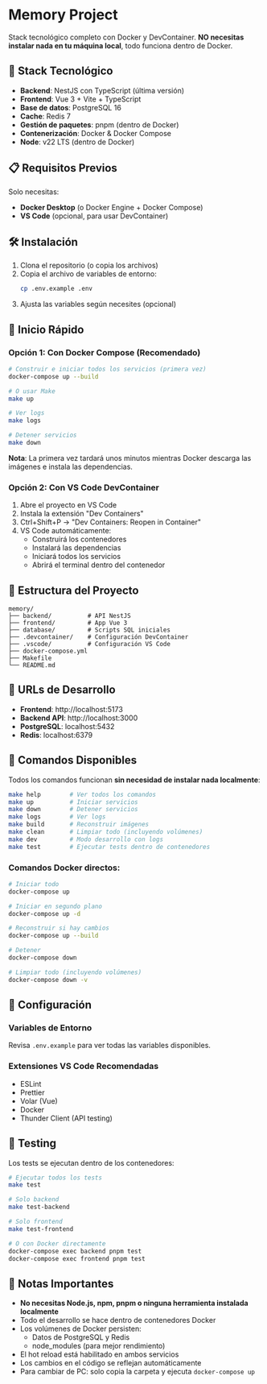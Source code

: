 # Memory Project

Stack tecnológico completo con Docker y DevContainer. **NO necesitas instalar nada en tu máquina local**, todo funciona dentro de Docker.

## 🚀 Stack Tecnológico

- **Backend**: NestJS con TypeScript (última versión)
- **Frontend**: Vue 3 + Vite + TypeScript
- **Base de datos**: PostgreSQL 16
- **Cache**: Redis 7
- **Gestión de paquetes**: pnpm (dentro de Docker)
- **Contenerización**: Docker & Docker Compose
- **Node**: v22 LTS (dentro de Docker)

## 📋 Requisitos Previos

Solo necesitas:
- **Docker Desktop** (o Docker Engine + Docker Compose)
- **VS Code** (opcional, para usar DevContainer)

## 🛠️ Instalación

1. Clona el repositorio (o copia los archivos)
2. Copia el archivo de variables de entorno:
   ```bash
   cp .env.example .env
   ```
3. Ajusta las variables según necesites (opcional)

## 🚀 Inicio Rápido

### Opción 1: Con Docker Compose (Recomendado)

```bash
# Construir e iniciar todos los servicios (primera vez)
docker-compose up --build

# O usar Make
make up

# Ver logs
make logs

# Detener servicios
make down
```

**Nota**: La primera vez tardará unos minutos mientras Docker descarga las imágenes e instala las dependencias.

### Opción 2: Con VS Code DevContainer

1. Abre el proyecto en VS Code
2. Instala la extensión "Dev Containers"
3. Ctrl+Shift+P → "Dev Containers: Reopen in Container"
4. VS Code automáticamente:
   - Construirá los contenedores
   - Instalará las dependencias
   - Iniciará todos los servicios
   - Abrirá el terminal dentro del contenedor

## 📁 Estructura del Proyecto

```
memory/
├── backend/          # API NestJS
├── frontend/         # App Vue 3
├── database/         # Scripts SQL iniciales
├── .devcontainer/    # Configuración DevContainer
├── .vscode/          # Configuración VS Code
├── docker-compose.yml
├── Makefile
└── README.md
```

## 🔗 URLs de Desarrollo

- **Frontend**: http://localhost:5173
- **Backend API**: http://localhost:3000
- **PostgreSQL**: localhost:5432
- **Redis**: localhost:6379

## 📜 Comandos Disponibles

Todos los comandos funcionan **sin necesidad de instalar nada localmente**:

```bash
make help        # Ver todos los comandos
make up          # Iniciar servicios
make down        # Detener servicios
make logs        # Ver logs
make build       # Reconstruir imágenes
make clean       # Limpiar todo (incluyendo volúmenes)
make dev         # Modo desarrollo con logs
make test        # Ejecutar tests dentro de contenedores
```

### Comandos Docker directos:

```bash
# Iniciar todo
docker-compose up

# Iniciar en segundo plano
docker-compose up -d

# Reconstruir si hay cambios
docker-compose up --build

# Detener
docker-compose down

# Limpiar todo (incluyendo volúmenes)
docker-compose down -v
```

## 🔧 Configuración

### Variables de Entorno

Revisa `.env.example` para ver todas las variables disponibles.

### Extensiones VS Code Recomendadas

- ESLint
- Prettier
- Volar (Vue)
- Docker
- Thunder Client (API testing)

## 🧪 Testing

Los tests se ejecutan dentro de los contenedores:

```bash
# Ejecutar todos los tests
make test

# Solo backend
make test-backend

# Solo frontend
make test-frontend

# O con Docker directamente
docker-compose exec backend pnpm test
docker-compose exec frontend pnpm test
```

## 📝 Notas Importantes

- **No necesitas Node.js, npm, pnpm o ninguna herramienta instalada localmente**
- Todo el desarrollo se hace dentro de contenedores Docker
- Los volúmenes de Docker persisten:
  - Datos de PostgreSQL y Redis
  - node_modules (para mejor rendimiento)
- El hot reload está habilitado en ambos servicios
- Los cambios en el código se reflejan automáticamente
- Para cambiar de PC: solo copia la carpeta y ejecuta `docker-compose up`